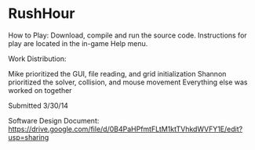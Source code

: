 RushHour
========
How to Play: Download, compile and run the source code. Instructions for play are located in the in-game Help menu.

Work Distribution:

Mike prioritized the GUI, file reading, and grid initialization
Shannon prioritized the solver, collision, and mouse movement
Everything else was worked on together

Submitted 3/30/14

Software Design Document: https://drive.google.com/file/d/0B4PaHPfmtFLtM1ktTVhkdWVFY1E/edit?usp=sharing
